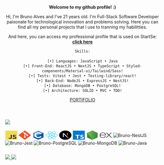 <header>
   <p>
      <strong>Welcome to my github profile! :)</strong>
   </p>

   <p>
      Hi, I'm Bruno Alves and I've 21 years old. I'm Full-Stack Software Developer paixonate for technological innovation and problems solving. Here you can find all my personal projects that i use to tranning my habilitties.
   </p>

   <p>
      And here, you can access my professional profile that is used on StartSe: <strong><a href="https://github.com/bruno-alves-startse" target="_blank">click here</a></strong>
   </p>

  <span>
     
    Skills:
    
    [•] Languages: JavaScript • Java
    [•] Front-End: ReactJS • NextJS • TypeScript • Styled-components/Material-ui/Tailwind/Sass!
    [•] Tests: Vitest • Jest • Testing-library/react!
    [•] Back-End: NodeJS • ExpressJS • NestJS!
    [•] Database: MongoDB • PostgreSQL!
    [•] Architecture: SOLID • MVC • TDD!
  
  </span>

   <a color="red" href="https://bruno-alves-portifolio.vercel.app" target="_blank">PORTIFOLIO</a>
</header>

##

<main>
  <div display="flex" flex-wrap="wrap">
    <img width="fit-content" height="200px" text-align="left" src="https://github-readme-stats.vercel.app/api/top-langs/?username=bruno-alvesbr&langs_count=8&layout=compact&theme=gotham"/> 
  </div>

  <div style="display: inline_block">
      <br />
      <img align="center" alt="Bruno-JS" height="30" width="40" src="https://raw.githubusercontent.com/devicons/devicon/master/icons/javascript/javascript-original.svg">
      <img align="center" alt="Bruno-GIT" height="30" width="40" src="https://raw.githubusercontent.com/devicons/devicon/master/icons/git/git-original.svg">
      <img align="center" alt="Bruno-C" height="30" width="40" src="https://raw.githubusercontent.com/devicons/devicon/master/icons/c/c-original.svg">
      <img align="center" alt="Bruno-ReactJS" height="30" width="40" src="https://raw.githubusercontent.com/devicons/devicon/master/icons/react/react-original.svg">
      <img align="center" alt="Bruno-Next" height="30" width="40" src="https://raw.githubusercontent.com/devicons/devicon/master/icons/nextjs/nextjs-original.svg">
      <img align="center" alt="Bruno-Typescript" height="30" width="40" src="https://raw.githubusercontent.com/devicons/devicon/master/icons/typescript/typescript-original.svg">
      <img align="center" alt="Bruno-NodeJS" height="30" width="40" src="https://raw.githubusercontent.com/devicons/devicon/master/icons/nodejs/nodejs-original.svg">
      <img align="center" alt="Bruno-Express" height="30" width="40" src="https://raw.githubusercontent.com/devicons/devicon/master/icons/express/express-original.svg">
      <img align="center" alt="Bruno-NestJS" height="30" width="40" src="https://cdn.jsdelivr.net/gh/devicons/devicon/icons/nestjs/nestjs-plain.svg" />
      <img align="center" alt="Bruno-Jest" height="30" width="40" src="https://cdn.jsdelivr.net/gh/devicons/devicon/icons/jest/jest-plain.svg" />
      <img align="center" alt="Bruno-PostgreSQL" height="30" width="40" src="https://cdn.jsdelivr.net/gh/devicons/devicon/icons/postgresql/postgresql-original.svg" />
      <img align="center" alt="Bruno-MongoDB" height="30" width="40" src="https://cdn.jsdelivr.net/gh/devicons/devicon/icons/mongodb/mongodb-original.svg" />
      <img align="center" alt="Bruno-Java" height="30" width="40" src="https://cdn.jsdelivr.net/gh/devicons/devicon/icons/java/java-original.svg" />
  </div>
</main>
  
##
  
<footer>
  <div>
    <a href="mailto:brunoph.faces12@gmail.com" target="_blank">
       <img border-radius='0px' height='30px' src="https://img.shields.io/badge/Gmail-005157?style=for-the-badge&logo=gmail&logoColor=aqua" target="_blank">
    </a>
    <a href="https://www.linkedin.com/in/bruno-alves-0bbbb5202/" target="_blank">
      <img border-radius='0px' height='30px' src="https://img.shields.io/badge/Linkedin-005157?style=for-the-badge&logo=linkedin&logoColor=aqua" target="_blank">
    </a>   
  </div>
</footer>
